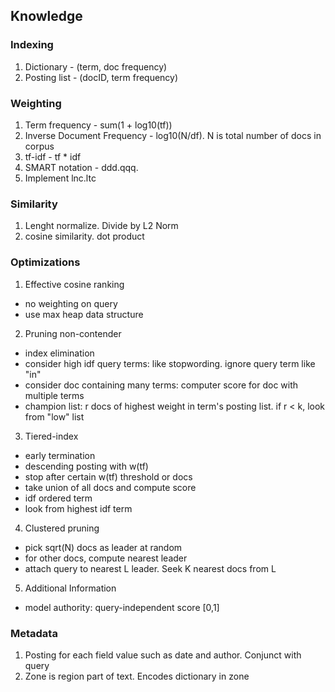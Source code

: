 ## Knowledge

### Indexing
1. Dictionary - (term, doc frequency)
2. Posting list - (docID, term frequency) 

### Weighting
1. Term frequency - sum(1 + log10(tf))
2. Inverse Document Frequency - log10(N/df). N is total number of docs in corpus
3. tf-idf - tf * idf
4. SMART notation - ddd.qqq.
5. Implement lnc.ltc

### Similarity
1. Lenght normalize. Divide by L2 Norm
2. cosine similarity. dot product 

### Optimizations
1. Effective cosine ranking
 - no weighting on query
 - use max heap data structure 
2. Pruning non-contender 
 - index elimination
  - consider high idf query terms: like stopwording. ignore query term like "in"
  - consider doc containing many terms: computer score for doc with multiple terms
 - champion list: r docs of highest weight in term's posting list. if r < k, look from "low" list
3. Tiered-index
 - early termination
  - descending posting with w(tf)
  - stop after certain w(tf) threshold or docs
  - take union of all docs and compute score
 - idf ordered term
  - look from highest idf term 
4. Clustered pruning
 - pick sqrt(N) docs as leader at random 
 - for other docs, compute nearest leader
 - attach query to nearest L leader. Seek K nearest docs from L
5. Additional Information
 - model authority: query-independent score [0,1] 

### Metadata
1. Posting for each field value such as date and author. Conjunct with query 
2. Zone is region part of text. Encodes dictionary in zone
 

